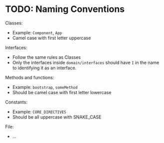 # TODO: Naming Conventions

Classes:

- Example: `Component`, `App`
- Camel case with first letter uppercase

Interfaces:

- Follow the same rules as Classes
- Only the interfaces inside `domain/interfaces` should have `I` in the name to identifying it as an interface.

Methods and functions:

- Example: `bootstrap`, `someMethod`
- Should be camel case with first letter lowercase

Constants:

- Example: `CORE_DIRECTIVES`
- Should be all uppercase with SNAKE_CASE

File:

- ...
